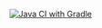 [![Java CI with Gradle](https://github.com/OlgaChamina/BDD/actions/workflows/gradle.yml/badge.svg)](https://github.com/OlgaChamina/BDD/actions/workflows/gradle.yml)

